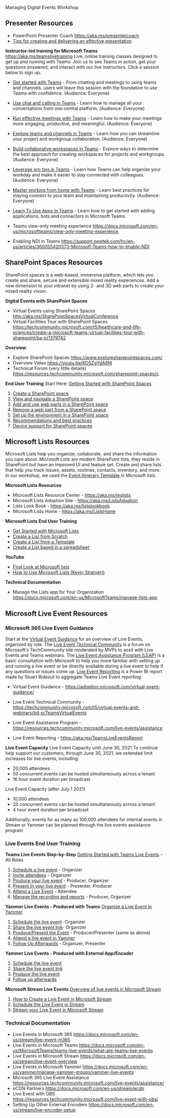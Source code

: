 Managing Digital Events Workshop
## Presenter Resources
- PowerPoint Presenter Coach
https://aka.ms/presentercoach
- [Tips for creating and delivering an effective presentation](https://support.microsoft.com/en-us/office/tips-for-creating-and-delivering-an-effective-presentation-f43156b0-20d2-4c51-8345-0c337cefb88b?ui=en-us&rs=en-us&ad=us#bm2 "Tips for creating and delivering an effective presentation")

**Instructor-led training for Microsoft Teams**
https://aka.ms/teamslivetraining
Live, online training classes designed to get up and running with Teams. Join us to see Teams in action, get your questions answered, and interact with our live instructors. Click a session below to sign up.
- [Get started with Teams](https://aka.ms/GetstartedwithMSTeams) - From chatting and meetings to using teams and channels, users will leave this session with the foundation to use Teams with confidence. (Audience: Everyone)
- [Use chat and calling in Teams](https://aka.ms/ChatCallingInTeams) - Learn how to manage all your conversations from one central platform. (Audience: Everyone)
- [Run effective meetings with Teams](https://aka.ms/RunmeetingsTeams) - Learn how to make your meetings more engaging, productive, and meaningful. (Audience: Everyone)
- [Explore teams and channels in Teams](https://aka.ms/TeamsandchannelsinTeams) - Learn how you can streamline your project and workgroup collaboration. (Audience: Everyone)
- [Build collaborative workspaces in Teams](https://aka.ms/CollaborateInTeams) - Explore ways to determine the best approach for creating workspaces for projects and workgroups. (Audience: Everyone)
- [Leverage pro tips in Teams](https://aka.ms/TeamsProTips) - Learn how Teams can help organize your workday and make it easier to stay connected with colleagues. (Audience: Everyone)
- [Master working from home with Teams](https://aka.ms/WFHTeams) - Learn best practices for staying connect to your team and maintaining productivity. (Audience: Everyone)
- [Learn To Use Apps In Teams](https://microsoftteams.eventbuilder.com/learnapps) - Learn how to get started with adding applications, bots and connectors in Microsoft Teams


- Teams view-only meeting experience
https://docs.microsoft.com/en-us/microsoftteams/view-only-meeting-experience
- Enabling NDI in Teams
https://support.newtek.com/hc/en-us/articles/360055420373-Microsoft-Teams-how-to-enable-NDI



## SharePoint Spaces Resources
SharePoint spaces is a web-based, immersive platform, which lets you create and share, secure and extensible mixed reality experiences. Add a new dimension to your intranet by using 2- and 3D web parts to create your mixed reality vision.

**Digital Events with SharePoint Spaces**
- Virtual Events using SharePoint Spaces
http://aka.ms/SharePointSpacesVirtualConference
- Virtual Facilities Tour with SharePoint Spaces
https://techcommunity.microsoft.com/t5/healthcare-and-life-sciences/create-a-microsoft-teams-virtual-facilities-tour-with-sharepoint/ba-p/1379742

**Overview**
- Explore SharePoint Spaces
https://www.exploresharepointspaces.com/
- Overview Video
https://youtu.be/KD5ZgYdA8f4
- Technical Forum (very little details) https://resources.techcommunity.microsoft.com/sharepoint-spaces/c


**End User Training**
Start Here: [Getting Started with SharePoint Spaces](https://support.microsoft.com/en-us/office/sharepoint-spaces-7b65edfb-7cc9-42e3-af37-178d79364a5e)
1. [Create a SharePoint space](https://support.microsoft.com/en-us/office/create-a-sharepoint-space-77e0bb2a-625e-40a9-b38e-1ca84db6cf65)
2. [View and navigate a SharePoint space](https://support.microsoft.com/en-us/office/view-and-navigate-a-sharepoint-space-18fd62f2-c90f-416d-bbdc-0718c2792d82)
3. [Add and use web parts in a SharePoint space](https://support.microsoft.com/en-us/office/add-and-use-web-parts-in-a-sharepoint-space-fa73244f-0512-488e-962e-4c3de32bcf2a)
4. [Remove a web part from a SharePoint space](https://support.microsoft.com/en-us/office/remove-a-web-part-from-a-sharepoint-space-5eb25944-2d94-472b-8fe6-330f3abb0ebd)
5. [Set up the environment in a SharePoint space](https://support.microsoft.com/en-us/office/set-up-the-environment-in-a-sharepoint-space-184ff223-01b2-4428-aaec-8895a9c4b659)
6. [Recommendations and best practices](https://support.microsoft.com/en-us/office/sharepoint-spaces-recommendations-and-best-practices-f80459fe-aba3-48f3-a88a-4d5570d9cede)
7. [Device support for SharePoint spaces](https://support.microsoft.com/en-us/office/device-support-for-sharepoint-spaces-dad2a35b-46cc-42a6-9474-a5c68b094f2e)



## Microsoft Lists Resources
Microsoft Lists help you organize, collaborate, and share the information you care about. Microsoft Lists are modern SharePoint lists, they reside in SharePoint but have an improved UI and feature set. Create and share lists that help you track issues, assets, routines, contacts, inventory, and more.  In our workshop, we used the [Event Itinerary Template](https://support.microsoft.com/en-us/office/list-templates-in-microsoft-365-62f0e4cf-d55d-4f89-906f-4a34e036ded1 "Event Itinerary Template") in Microsoft lists. 

**Microsoft Lists Resources**
- Microsoft Lists Resource Center - https://aka.ms/mslists
- Microsoft Lists Adoption Site - https://aka.ms/ListsAdoption
- Lists Look Book - https://aka.ms/listslookbook
- Microsoft Lists Home - https://aka.ms/ListsHome 

**Microsoft Lists End User Training**
- [Get Started with Microsoft Lists](https://support.microsoft.com/en-us/office/get-started-with-microsoft-lists-10b12560-fb20-471e-9258-773aec6a4a2f "Get Started with Microsoft Lists")
- [Create a List from Scratch](https://support.microsoft.com/en-us/office/create-a-list-0d397414-d95f-41eb-addd-5e6eff41b083 "Create a List from Scratch")
- [Create a List from a Template](https://support.microsoft.com/en-us/office/create-a-list-from-a-template-70b008a2-7a3d-4223-83d8-345e0313974d "Create a List from a Template")
- [Create a List based in a spreadsheet](https://support.microsoft.com/en-us/office/create-a-list-based-on-a-spreadsheet-380cfeb5-6e14-438e-988a-c2b9bea574fa "Create a List based in a spreadsheet")

**YouTube**
- [First Look at Microsoft lists](https://youtu.be/plshQSoe_OY "First Look at Microsoft lists")
- [How to Use Microsoft Lists (Kevin Stratvert)](https://youtu.be/xKQKw_hCqko "How to Use Microsoft Lists (Kevin Stratvert)")

**Technical Documentation**
- Manage the Lists app for Your Organization
https://docs.microsoft.com/en-us/MicrosoftTeams/manage-lists-app


## Microsoft Live Event Resources

### Microsoft 365 Live Event Guidance
Start at the [Virtual Event Guidance](https://adoption.microsoft.com/virtual-event-guidance/ "Virtual Event Guidance") for an overview of Live Events, organized by role. The [Live Event Technical Community](https://techcommunity.microsoft.com/t5/virtual-events-and-webinars/bd-p/TeamsVirtualEvents "Live Event Technical Community") is a forum on Microsoft's TechCommunity site moderated by MVPs to assit with Live Events and Teams webinars. The [Live Event Assistance Program (LEAP)](https://resources.techcommunity.microsoft.com/live-events/assistance/ "Live Event Assistance Program (LEAP)") is a basic consultation with Microsoft to help you more familiar with setting up and running a live event or be directly available during a live event to help if any questions or issues come up. [Live Event Reporting](https://aka.ms/TeamsLiveEventsReport "Live Event Reporting") is a Power BI report made by Stuart Rideout to aggregate Teams Live Event reporting.

- Virtual Event Guidance - https://adoption.microsoft.com/virtual-event-guidance/

- Live Event Technical Community - https://techcommunity.microsoft.com/t5/virtual-events-and-webinars/bd-p/TeamsVirtualEvents

- Live Event Assistance Program - https://resources.techcommunity.microsoft.com/live-events/assistance

- Live Event Reporting - https://aka.ms/TeamsLiveEventsReport


**Live Event Capacity**
Live Event Capacity until June 30, 2021
To continue help support our customers, through June 30, 2021, we extended limit increases for live events, including:
- 20,000 attendees
- 50 concurrent events can be hosted simultaneously across a tenant
- 16 hour event duration per broadcast

Live Event Capacity (after July 1 2021)
- 10,000 attendees
- 20 concurrent events can be hosted simultaneously across a tenant
- 4 hour event duration per broadcast

Additionally, events for as many as 100,000 attendees for internal events in Stream or Yammer can be planned through the live events assistance program


### Live Events End User Training

**Teams Live Events Step-by-Step**
[Getting Started with Teams Live Events](https://support.office.com/en-us/article/get-started-with-microsoft-teams-live-events-d077fec2-a058-483e-9ab5-1494afda578a) - All Roles
1. [Schedule a live event](https://support.microsoft.com/en-us/office/schedule-a-teams-live-event-7a9ce97c-e1cd-470f-acaf-e6dfc179a0e2) - Organizer
2. [Invite attendees](https://support.microsoft.com/en-us/office/invite-attendees-to-a-teams-live-event-99c34ccc-296d-40c5-b06c-b0afbc6674f8) - Organizer
3. [Produce your live event](https://support.office.com/en-us/article/produce-a-live-event-using-teams-591bd694-121d-405c-b26d-730315e45a22) - Producer, Organizer
4. [Present in your live event](https://support.microsoft.com/en-us/office/present-in-a-live-event-in-teams-d58fc9db-ff5b-4633-afb3-b4b2ddef6c0a) - Presenter, Producer
5. [Attend a Live Event](https://support.office.com/en-us/article/attend-a-live-event-in-teams-a1c7b989-ebb1-4479-b750-c86c9bc98d84) - Attendee
6. [Manage the recording and reports](https://support.office.com/en-us/article/manage-a-live-event-recording-and-reports-in-teams-6d1f5da9-74b7-4771-977d-b89eba194578) - Producer, Organizer

**Yammer Live Events - Produced with Teams**
[Organize a Live Event in Yammer](https://support.office.com/en-us/article/organize-a-live-event-in-yammer-105dd7af-9caf-4a5e-8a44-56d203e96551#encoder)
1. [Schedule the live event](https://support.office.com/en-us/article/broadcast-a-live-event-in-yammer-using-teams-333a5ea6-c73e-4717-8c53-7ea8f8de2724#step1)- Organizer
2. [Share the live event link](https://support.office.com/en-us/article/broadcast-a-live-event-in-yammer-using-teams-333a5ea6-c73e-4717-8c53-7ea8f8de2724#step2)- Organizer
3. [Produce/Present the Event](https://support.office.com/en-us/article/broadcast-a-live-event-in-yammer-using-teams-333a5ea6-c73e-4717-8c53-7ea8f8de2724#step3) - Producer/Presenter (same as above)
4. [Attend a live event in Yammer](https://support.office.com/en-us/article/attend-a-live-event-in-yammer-4b08133c-9ebb-47b0-ab60-4dbfd4bfc965)
5. [Follow Up Afterwards](https://support.office.com/en-us/article/broadcast-a-live-event-in-yammer-using-teams-333a5ea6-c73e-4717-8c53-7ea8f8de2724#step4) - Organizer, Presenter

**Yammer Live Events - Produced with External App/Encoder**
1. [Schedule the live event](https://support.office.com/en-us/article/schedule-and-produce-a-live-event-in-yammer-using-an-external-app-or-device-a132ee36-01e8-4262-92b3-f532eb7fa02e#step1)
2. [Share the live event link](https://support.office.com/en-us/article/schedule-and-produce-a-live-event-in-yammer-using-an-external-app-or-device-a132ee36-01e8-4262-92b3-f532eb7fa02e#step2)
3. [Produce the live event](https://support.office.com/en-us/article/schedule-and-produce-a-live-event-in-yammer-using-an-external-app-or-device-a132ee36-01e8-4262-92b3-f532eb7fa02e#step3)
4. [Follow up afterwards](https://support.office.com/en-us/article/schedule-and-produce-a-live-event-in-yammer-using-an-external-app-or-device-a132ee36-01e8-4262-92b3-f532eb7fa02e#step4)

**Microsoft Stream Live Events**
[Overview of live events in Microsoft Stream](https://docs.microsoft.com/en-us/stream/live-event-overview#overview-of-live-events)
1. [How to Create a Live Event in Microsoft Stream](https://docs.microsoft.com/en-us/stream/live-create-event)
2. [Schedule the Live Event in Stream](https://docs.microsoft.com/en-us/stream/live-create-event#schedule-the-live-event)
3. [Stream your Live Event in Microsoft Stream](https://docs.microsoft.com/en-us/stream/live-create-event#stream-your-live-event)

### Technical Documentation

- Live Events in Microsoft 365
https://docs.microsoft.com/en-us/stream/live-event-m365
- Live Events in Microsoft Teams
https://docs.microsoft.com/en-us/MicrosoftTeams/teams-live-events/what-are-teams-live-events
- Live Events in Microsoft Stream
https://docs.microsoft.com/en-us/stream/live-event-overview
- Live Events in Microsoft Yammer
https://docs.microsoft.com/en-us/yammer/manage-yammer-groups/yammer-live-events
- Microsoft 365 Live Event Assistance
https://resources.techcommunity.microsoft.com/live-events/assistance/
- eCDN Partners
https://docs.microsoft.com/en-us/stream/ecdn
- Live Event with OBS
https://resources.techcommunity.microsoft.com/live-event-with-obs/
- Setting Up Other External Encoders
https://docs.microsoft.com/en-us/stream/live-encoder-setup

